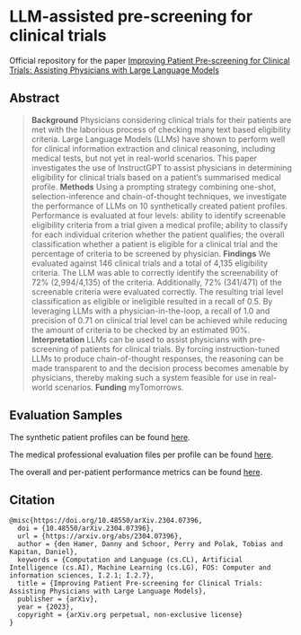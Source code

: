 # LLM-assisted pre-screening for clinical trials

Official repository for the paper [Improving Patient Pre-screening for Clinical Trials: Assisting Physicians with Large Language Models](https://arxiv.org/abs/2304.07396)

## Abstract

> **Background** Physicians considering clinical trials for their patients are met with the laborious process of checking many text based eligibility criteria. Large Language Models (LLMs) have shown to perform well for clinical information extraction and clinical reasoning, including medical tests, but not yet in real-world scenarios. This paper investigates the use of InstructGPT to assist physicians in determining eligibility for clinical trials based on a patient’s summarised medical profile.
**Methods** Using a prompting strategy combining one-shot, selection-inference and chain-of-thought techniques, we investigate the performance of LLMs on 10 synthetically created patient profiles. Performance is evaluated at four levels: ability to identify screenable eligibility criteria from a trial given a medical profile; ability to classify for each individual criterion whether the patient qualifies; the overall classification whether a patient is eligible for a clinical trial and the percentage of criteria to be screened by physician.
**Findings** We evaluated against 146 clinical trials and a total of 4,135 eligibility criteria. The LLM was able to correctly identify the screenability of 72% (2,994/4,135) of the criteria. Additionally, 72% (341/471) of the screenable criteria were evaluated correctly. The resulting trial level classification as eligible or ineligible resulted in a recall of 0.5. By leveraging LLMs with a physician-in-the-loop, a recall of 1.0 and precision of 0.71 on clinical trial level can be achieved while reducing the amount of criteria to be checked by an estimated 90%.
**Interpretation** LLMs can be used to assist physicians with pre-screening of patients for clinical trials. By forcing instruction-tuned LLMs to produce chain-of-thought responses, the reasoning can be made transparent to and the decision process becomes amenable by physicians, thereby making such a system feasible for use in real-world scenarios.
**Funding** myTomorrows.

## Evaluation Samples

The synthetic patient profiles can be found [here](https://github.com/mytomorrows/llm-prescreening/tree/master/synthetic_profiles).

The medical professional evaluation files per profile can be found [here](https://github.com/mytomorrows/llm-prescreening/tree/master/evaluation_files).

The overall and per-patient performance metrics can be found [here](https://github.com/mytomorrows/llm-prescreening/tree/master/metrics).

## Citation

```
@misc{https://doi.org/10.48550/arXiv.2304.07396,
  doi = {10.48550/arXiv.2304.07396},
  url = {https://arxiv.org/abs/2304.07396},
  author = {den Hamer, Danny and Schoor, Perry and Polak, Tobias and Kapitan, Daniel},
  keywords = {Computation and Language (cs.CL), Artificial Intelligence (cs.AI), Machine Learning (cs.LG), FOS: Computer and information sciences, I.2.1; I.2.7},
  title = {Improving Patient Pre-screening for Clinical Trials: Assisting Physicians with Large Language Models},
  publisher = {arXiv},
  year = {2023},
  copyright = {arXiv.org perpetual, non-exclusive license}
}
```
